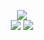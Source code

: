 <p align="center">
  <a href="https://github.com/orgs/molexai"><img src="https://github.com/user-attachments/assets/7c2ed5a1-290d-4a25-b16d-c0e0e8ac952f"></a>
  <br/>
  <a href="https://github.com/orgs/molexai/repositories"><img src="https://github.com/user-attachments/assets/e4ef1a4c-cf63-4399-bd89-9f0bf0692956"></a>
  <a href="https://github.com/molexai/legal"><img src="https://github.com/user-attachments/assets/aaecd6ed-5fe3-4a33-8cd8-75d22e3c8c86"></a>
</p>
